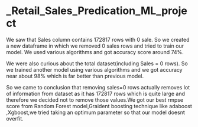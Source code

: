 # _Retail_Sales_Predication_ML_project
We saw that Sales column contains 172817 rows with 0 sale. So we created a new dataframe in which we removed 0 sales rows and tried to train our model. We used various algorithms and got accuracy score around 74%.

We were also curious about the total dataset(including Sales = 0 rows). So we trained another model using various algorithms and we got accuracy near about 98% which is far better than previous model.

So we came to conclusion that removing sales=0 rows actually removes lot of information from dataset as it has 172817 rows which is quite large and therefore we decided not to remove those values.We got our best rmpse score from Random Forest model,Graident boosting technique like adaboost ,Xgboost,we tried taking an optimum parameter so that our model doesnt overfit.
